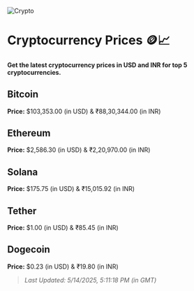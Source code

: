 
![Crypto](https://www.techguide.com.au/wp-content/uploads/2020/11/crypto3.jpeg)

# Cryptocurrency Prices 🪙📈

#### Get the latest cryptocurrency prices in USD and INR for top 5 cryptocurrencies.

## Bitcoin

**Price:** $103,353.00 (in USD) & ₹88,30,344.00 (in INR)

## Ethereum

**Price:** $2,586.30 (in USD) & ₹2,20,970.00 (in INR)

## Solana

**Price:** $175.75 (in USD) & ₹15,015.92 (in INR)

## Tether

**Price:** $1.00 (in USD) & ₹85.45 (in INR)

## Dogecoin

**Price:** $0.23 (in USD) & ₹19.80 (in INR)

> _Last Updated: 5/14/2025, 5:11:18 PM (in GMT)_
